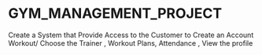 # GYM_MANAGEMENT_PROJECT
Create a System that Provide Access to the Customer  to Create an Account Workout/ Choose the Trainer , Workout Plans, Attendance , View the profile 
